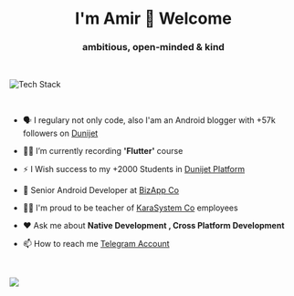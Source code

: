 <h1 align="center">I'm Amir 👋 Welcome</h1>
<h3 align="center">ambitious, open-minded & kind</h3>
<br>

<p align="left"><img src="https://skillicons.dev/icons?i=kotlin,androidstudio,java,firebase,spring,flutter,git,postman,sqlite,py,cpp,idea,github,vscode&perline=16" alt="Tech Stack" /> </p>

<br>

- 🗣 I regulary not only code, also I'am an Android blogger with +57k followers on [Dunijet](https://www.instagram.com/dunijet)

- 👨‍💻 I’m currently recording **'Flutter'** course

- ⚡ I Wish success to my +2000 Students in [Dunijet Platform](https://dunijet.ir/)

- 🤝 Senior Android Developer at [BizApp Co](https://www.bizap.ir/)

- 💪🏻 I'm proud to be teacher of [KaraSystem Co](https://rkara.ir/) employees

- ❤️ Ask me about **Native Development , Cross Platform Development**

- 📫 How to reach me [Telegram Account](https://t.me/dunijet_support/)

<br>

<!--
<br>

<div style="display: flex; justify-content: center;">
  <img src="https://github-readme-streak-stats.herokuapp.com/?user=amir00462&theme=default&hide_border=false" style="width: 300px; ">
  <img src="https://github-readme-stats.vercel.app/api/top-langs/?username=amir00462&theme=default&hide_border=false&include_all_commits=false&count_private=false&layout=compact" style="width: 300px;">
</div>

<br>
-->


![](https://quotes-github-readme.vercel.app/api?type=horizontal&theme=tokyonight)

